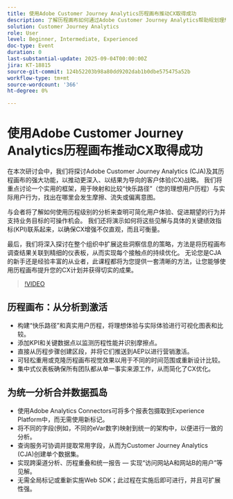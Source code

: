 ```yaml
---
title: 使用Adobe Customer Journey Analytics历程画布推动CX取得成功
description: 了解历程画布如何通过Adobe Customer Journey Analytics帮助规划理想用户路径与真实用户路径、揭示分歧并推动可衡量的CX改进
solution: Customer Journey Analytics
role: User
level: Beginner, Intermediate, Experienced
doc-type: Event
duration: 0
last-substantial-update: 2025-09-04T00:00:00Z
jira: KT-18815
source-git-commit: 124b52203b98a80dd9202dab1b0dbe575475a52b
workflow-type: tm+mt
source-wordcount: '366'
ht-degree: 0%

---
```



# 使用Adobe Customer Journey Analytics历程画布推动CX取得成功

在本次研讨会中，我们将探讨Adobe Customer Journey Analytics (CJA)及其历程画布的强大功能，以推动更深入、以结果为导向的客户体验(CX)战略。 我们将重点讨论一个实用的框架，用于映射和比较“快乐路径”（您的理想用户历程）与实际用户行为，找出在哪里会发生摩擦、流失或偏离意图。

与会者将了解如何使用历程级别的分析来查明可简化用户体验、促进期望的行为并支持业务目标的可操作机会。 我们还将演示如何将这些见解与具体的关键绩效指标(KPI)联系起来，以确保CX增强不仅直观，而且可衡量。

最后，我们将深入探讨在整个组织中扩展这些洞察信息的策略，方法是将历程画布调查结果关联到精细的仪表板，从而实现每个接触点的持续优化。 无论您是CJA的新手还是经验丰富的从业者，此课程都将为您提供一套清晰的方法，让您能够使用历程画布提升您的CX计划并获得切实的成果。

>[!VIDEO](https://video.tv.adobe.com/v/3471224/?learn=on&enablevpops&captions=chi_hans)

## 历程画布：从分析到激活

* 构建“快乐路径”和真实用户历程，将理想体验与实际体验进行可视化图表和比较。
* 添加KPI和关键数据点以监测历程性能并识别摩擦点。
* 直接从历程步骤创建区段，并将它们推送到AEP以进行营销激活。
* 可轻松重用或克隆历程画布视觉效果以用于不同的时间范围或重新设计比较。
* 集中式仪表板确保所有团队都从单一事实来源工作，从而简化了CX优化。

## 为统一分析合并数据孤岛

* 使用Adobe Analytics Connectors可将多个报表包摄取到Experience Platform中，而无需使用新标记。
* 将不同的字段(例如，不同的eVar数字)映射到统一的架构中，以便进行一致的分析。
* 查询服务可协调并提取常用字段，从而为Customer Journey Analytics (CJA)创建单个数据集。
* 实现跨渠道分析、历程重叠和统一报告 — 实现“访问网站A和网站B的用户”等见解。
* 无需全局标记或重新实施Web SDK；此过程在实施后即可进行，并且可扩展性强。
